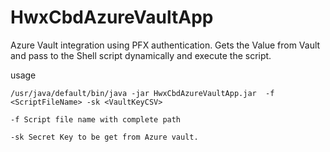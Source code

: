 # HwxCbdAzureVaultApp

Azure Vault integration using PFX authentication. 
Gets the Value from Vault and pass to the Shell script dynamically and execute the script.

usage

```
/usr/java/default/bin/java -jar HwxCbdAzureVaultApp.jar  -f <ScriptFileName> -sk <VaultKeyCSV>

-f Script file name with complete path

-sk Secret Key to be get from Azure vault.

```